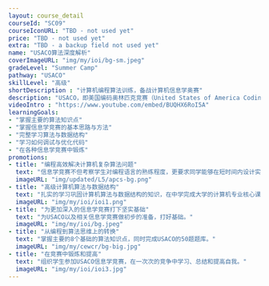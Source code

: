 ```yaml
---
layout: course_detail
courseId: "SC09"
courseIconURL: "TBD - not used yet"
price: "TBD - not used yet"
extra: "TBD - a backup field not used yet"
name: "USACO算法深度解析"
coverImageURL: "img/my/ioi/bg-sm.jpeg"
gradeLevel: "Summer Camp"
pathway: "USACO"
skillLevel: "高级"
shortDescription : "计算机编程算法训练，备战计算机信息学奥赛"
description: "USACO，即美国编码奥林匹克竞赛（United States of America Coding Olympiad），是世界上最负盛名的编码竞赛之一，挑战高中生解决和掌握高难度的编程问题。在本夏令营中，学生将通过了解在 USACO 竞赛中取得优异成绩所需的基本算法，开始他们的交易之旅。本课程的主要目标是让学生从编程过渡到算法思维。学生通过锻炼，为参加更深入的信息学竞赛打下坚实的基础"
videoIntro : "https://www.youtube.com/embed/BUQHX6RoI5A"
learningGoals:
- "掌握主要的算法知识点"
- "掌握信息学竞赛的基本思路与方法"
- "完整学习算法与数据结构"
- "学习如何调试与优化代码"
- "在各种信息学竞赛中锻炼"
promotions:
- title: "编程高效解决计算机复杂算法问题"
  text: "信息学竞赛不但考察学生对编程语言的熟练程度，更要求同学能够在短时间内设计实现解决复杂计算机算法为题的能力。"
  imageURL: "img/updated/L5/apcs-bg.png"
- title: "高级计算机算法与数据结构"
  text: "扎实的学习巩固计算机算法与数据结构的知识，在中学完成大学的计算机专业核心课程。"
  imageURL: "img/my/ioi/ioi1.png"
- title: "为更加深入的信息学竞赛打下坚实基础"
  text: "为USACO以及相关信息学竞赛做初步的准备，打好基础。"
  imageURL: "img/my/ioi/bg.jpeg"
- title: "从编程到算法思维上的转换"
  text: "掌握主要的8个基础的算法知识点，同时完成USACO的50题题库。"
  imageURL: "img/my/cewcr/bg-big.jpg"
- title: "在竞赛中锻炼和提高"
  text: "组织学生参加USACO信息学竞赛，在一次次的竞争中学习、总结和提高自我。"
  imageURL: "img/my/ioi/ioi3.jpg"
---
```


